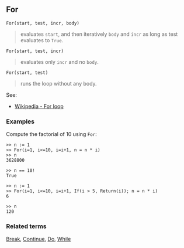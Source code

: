 ## For

```
For(start, test, incr, body)
```
> evaluates `start`, and then iteratively `body` and `incr` as long as test evaluates to `True`.

```
For(start, test, incr)
```
> evaluates only `incr` and no `body`.

```
For(start, test)
```
> runs the loop without any body.  
  
See:  
* [Wikipedia - For loop](https://en.wikipedia.org/wiki/For_loop)
  
### Examples

Compute the factorial of 10 using `For`:

``` 
>> n := 1
>> For(i=1, i<=10, i=i+1, n = n * i)
>> n
3628800
 
>> n == 10!
True
 
>> n := 1
>> For(i=1, i<=10, i=i+1, If(i > 5, Return(i)); n = n * i)
6
 
>> n
120
```

### Related terms 
[Break](Break.md), [Continue](Continue.md), [Do](Do.md), [While](While.md) 